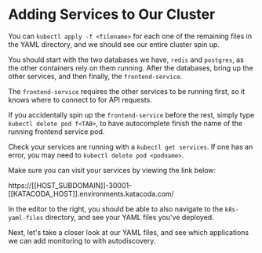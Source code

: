 # Adding Services to Our Cluster

You can `kubectl apply -f <filename>` for each one of the remaining files in the YAML directory, and we should see our entire cluster spin up.

You should start with the two databases we have, `redis` and `postgres`, as the other containers rely on them running. After the databases, bring up the other services, and then finally, the `frontend-service`.

The `frontend-service` requires the other services to be running first, so it knows where to connect to for API requests.

If you accidentally spin up the `frontend-service` before the rest, simply type `kubectl delete pod f<TAB>`, to have autocomplete finish the name of the running frontend service pod.

Check your services are running with a `kubectl get services`. If one has an error, you may need to `kubectl delete pod <podname>`.

Make sure you can visit your services by viewing the link below:

https://[[HOST_SUBDOMAIN]]-30001-[[KATACODA_HOST]].environments.katacoda.com/

In the editor to the right, you should be able to also navigate to the `k8s-yaml-files` directory, and see your YAML files you've deployed.

Next, let's take a closer look at our YAML files, and see which applications we can add monitoring to with autodiscovery.

